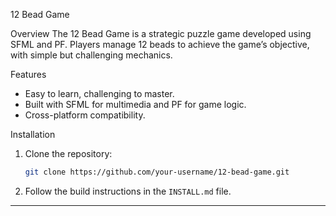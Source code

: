 

 12 Bead Game

Overview
The 12 Bead Game is a strategic puzzle game developed using SFML and PF. Players manage 12 beads to achieve the game’s objective, with simple but challenging mechanics.

Features
- Easy to learn, challenging to master.
- Built with SFML for multimedia and PF for game logic.
- Cross-platform compatibility.

Installation
1. Clone the repository:
   ```bash
   git clone https://github.com/your-username/12-bead-game.git
   ```
2. Follow the build instructions in the `INSTALL.md` file.

---


